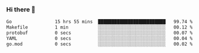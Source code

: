 ### Hi there 👋

<!--
**yeya24/yeya24** is a ✨ _special_ ✨ repository because its `README.md` (this file) appears on your GitHub profile.

Here are some ideas to get you started:

- 🔭 I’m currently working on ...
- 🌱 I’m currently learning ...
- 👯 I’m looking to collaborate on ...
- 🤔 I’m looking for help with ...
- 💬 Ask me about ...
- 📫 How to reach me: ...
- 😄 Pronouns: ...
- ⚡ Fun fact: ...
-->

<!--START_SECTION:waka-->

```txt
Go                15 hrs 55 mins  █████████████████████████   99.74 %
Makefile          1 min           ░░░░░░░░░░░░░░░░░░░░░░░░░   00.12 %
protobuf          0 secs          ░░░░░░░░░░░░░░░░░░░░░░░░░   00.07 %
YAML              0 secs          ░░░░░░░░░░░░░░░░░░░░░░░░░   00.04 %
go.mod            0 secs          ░░░░░░░░░░░░░░░░░░░░░░░░░   00.02 %
```

<!--END_SECTION:waka-->
